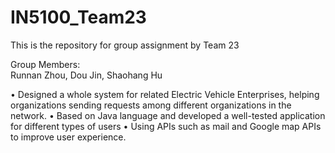 # IN5100_Team23
This is the repository for group assignment by Team 23

Group Members: \
Runnan Zhou, Dou Jin, Shaohang Hu  

• Designed a whole system for related Electric Vehicle Enterprises, helping organizations sending
requests among different organizations in the network.
• Based on Java language and developed a well-tested application for different types of users
• Using APIs such as mail and Google map APIs to improve user experience.
